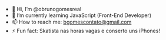 - 👋 Hi, I’m @obrunogomesreal
- 🌱 I’m currently learning JavaScript (Front-End Developer)
- 📫 How to reach me: bgomescontato@gmail.com
- ⚡ Fun fact: Skatista nas horas vagas e conserto uns iPhones!

